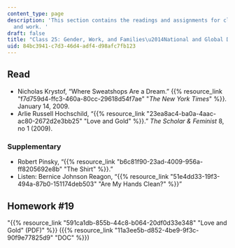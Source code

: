 ```yaml
---
content_type: page
description: 'This section contains the readings and assignments for class 25 on gender
  and work. '
draft: false
title: "Class 25: Gender, Work, and Families\u2014National and Global Dimensions"
uid: 84bc3941-c7d3-46d4-adf4-d98afc7fb123
---
```

## Read

- Nicholas Krystof, “Where Sweatshops Are a Dream.” {{% resource_link "f7d759d4-ffc3-460a-80cc-29618d54f7ae" "*The New York Times*" %}}*.* January 14, 2009. 
- Arlie Russell Hochschild, “{{% resource_link "23ea8ac4-ba0a-4aac-ac80-2672d2e3bb25" "Love and Gold" %}}.” *The Scholar & Feminist* 8, no 1 (2009). 

### Supplementary

- Robert Pinsky, “{{% resource_link "b6c81f90-23ad-4009-956a-ff8205692e8b" "The Shirt" %}}.”
- Listen: Bernice Johnson Reagon, “{{% resource_link "51e4dd33-19f3-494a-87b0-151174deb503" "Are My Hands Clean?" %}}” 

## Homework #19

"{{% resource_link "591ca1db-855b-44c8-b064-20df0d33e348" "Love and Gold\" (PDF)" %}} ({{% resource_link "11a3ee5b-d852-4be9-9f3c-90f9e77825d9" "DOC" %}})